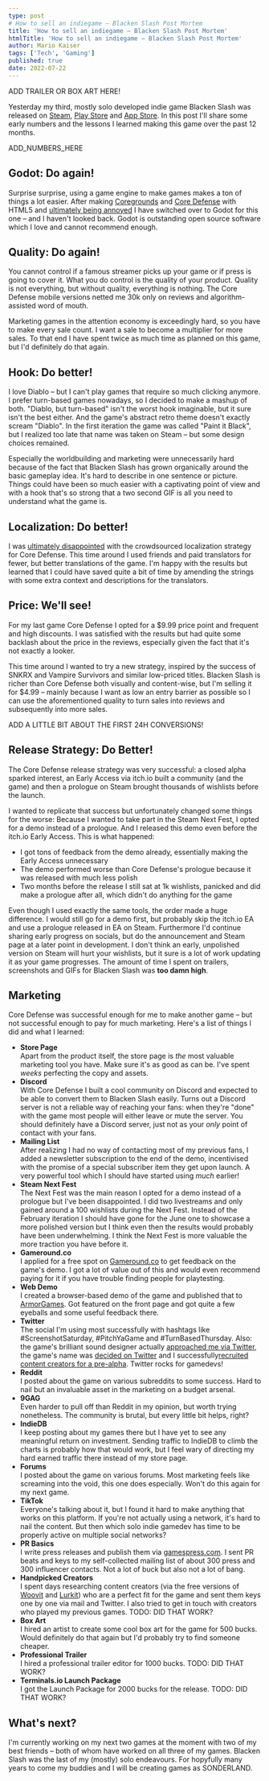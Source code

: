 ```yaml
---
type: post
# How to sell an indiegame – Blacken Slash Post Mortem
title: 'How to sell an indiegame – Blacken Slash Post Mortem'
htmlTitle: 'How to sell an indiegame – Blacken Slash Post Mortem'
author: Mario Kaiser
tags: ['Tech', 'Gaming']
published: true
date: 2022-07-22
---
```


ADD TRAILER OR BOX ART HERE!

Yesterday my third, mostly solo developed indie game Blacken Slash was released on [Steam](https://store.steampowered.com/app/1746560?utm_source=website), [Play Store](https://play.google.com/store/apps/details?id=com.ehmprah.blackenslash) and [App Store](https://apps.apple.com/app/blacken-slash/id1604646442). In this post I'll share some early numbers and the lessons I learned making this game over the past 12 months.

ADD_NUMBERS_HERE

## Godot: Do again!

Surprise surprise, using a game engine to make games makes a ton of things a lot easier. After making [Coregrounds](https://store.steampowered.com/app/649770/Coregrounds/) and [Core Defense](https://coredefense.ehmprah.com/) with HTML5 and [ultimately being annoyed](https://frgmnts.blog/f/multi-platform-games-javascript.html) I have switched over to Godot for this one – and I haven't looked back. Godot is outstanding open source software which I love and cannot recommend enough.

## Quality: Do again!

You cannot control if a famous streamer picks up your game or if press is going to cover it. What you do control is the quality of your product. Quality is not everything, but without quality, everything is nothing. The Core Defense mobile versions netted me 30k only on reviews and algorithm-assisted word of mouth.

Marketing games in the attention economy is exceedingly hard, so you have to make every sale count. I want a sale to become a multiplier for more sales. To that end I have spent twice as much time as planned on this game, but I'd definitely do that again.

## Hook: Do better!

I love Diablo – but I can't play games that require so much clicking anymore. I prefer turn-based games nowadays, so I decided to make a mashup of both. "Diablo, but turn-based" isn't the worst hook imaginable, but it sure isn't the best either. And the game's abstract retro theme doesn't exactly scream "Diablo". In the first iteration the game was called "Paint it Black", but I realized too late that name was taken on Steam – but some design choices remained.

Especially the worldbuilding and marketing were unnecessarily hard because of the fact that Blacken Slash has grown organically around the basic gameplay idea. It's hard to describe in one sentence or picture. Things could have been so much easier with a captivating point of view and with a hook that's so strong that a two second GIF is all you need to understand what the game is.

## Localization: Do better!

I was [ultimately disappointed](https://frgmnts.blog/f/one-year-core-defense-numbers-learnings.html) with the crowdsourced localization strategy for Core Defense. This time around I used friends and paid translators for fewer, but better translations of the game. I'm happy with the results but learned that I could have saved quite a bit of time by amending the strings with some extra context and descriptions for the translators.

## Price: We'll see!

For my last game Core Defense I opted for a $9.99 price point and frequent and high discounts. I was satisfied with the results but had quite some backlash about the price in the reviews, especially given the fact that it's not exactly a looker.

This time around I wanted to try a new strategy, inspired by the success of SNKRX and Vampire Survivors and similar low-priced titles. Blacken Slash is richer than Core Defense both visually and content-wise, but I'm selling it for $4.99 – mainly because I want as low an entry barrier as possible so I can use the aforementioned quality to turn sales into reviews and subsequently into more sales.

ADD A LITTLE BIT ABOUT THE FIRST 24H CONVERSIONS!

## Release Strategy: Do Better!

The Core Defense release strategy was very successful: a closed alpha sparked interest, an Early Access via itch.io built a community (and the game) and then a prologue on Steam brought thousands of wishlists before the launch.

I wanted to replicate that success but unfortunately changed some things for the worse: Because I wanted to take part in the Steam Next Fest, I opted for a demo instead of a prologue. And I released this demo even before the itch.io Early Access. This is what happened:

- I got tons of feedback from the demo already, essentially making the Early Access unnecessary
- The demo performed worse than Core Defense's prologue because it was released with much less polish
- Two months before the release I still sat at 1k wishlists, panicked and did make a prologue after all, which didn't do anything for the game

Even though I used exactly the same tools, the order made a huge difference. I would still go for a demo first, but probably skip the itch.io EA and use a prologue released in EA on Steam. Furthermore I'd continue sharing early progress on socials, but do the announcement and Steam page at a later point in development. I don't think an early, unpolished version on Steam will hurt your wishlists, but it sure is a lot of work updating it as your game progresses. The amount of time I spent on trailers, screenshots and GIFs for Blacken Slash was **too damn high**.

## Marketing

Core Defense was successful enough for me to make another game – but not successful enough to pay for much marketing. Here's a list of things I did and what I learned:

- **Store Page**<br>Apart from the product itself, the store page is *the* most valuable marketing tool you have. Make sure it's as good as can be. I've spent *weeks* perfecting the copy and assets.
- **Discord**<br>With Core Defense I built a cool community on Discord and expected to be able to convert them to Blacken Slash easily. Turns out a Discord server is not a reliable way of reaching your fans: when they're "done" with the game most people will either leave or mute the server. You should definitely have a Discord server, just not as your *only* point of contact with your fans.
- **Mailing List**<br>After realizing I had no way of contacting most of my previous fans, I added a newsletter subscription to the end of the demo, incentivised with the promise of a special subscriber item they get upon launch. A very powerful tool which I should have started using *much* earlier!
- **Steam Next Fest**<br>The Next Fest was the main reason I opted for a demo instead of a prologue but I've been disappointed. I did two livestreams and only gained around a 100 wishlists during the Next Fest. Instead of the February iteration I should have gone for the June one to showcase a more polished version but I think even then the results would probably have been underwhelming. I think the Next Fest is more valuable the more traction you have before it.
- **Gameround.co**<br>I applied for a free spot on [Gameround.co](https://gameround.co/detail/230/info) to get feedback on the game's demo. I got a lot of value out of this and would even recommend paying for it if you have trouble finding people for playtesting.
- **Web Demo**<br>I created a browser-based demo of the game and published that to [ArmorGames](https://armorgames.com/blacken-slash-demo-game/19246). Got featured on the front page and got quite a few eyeballs and some useful feedback there.
- **Twitter**<br>The social I'm using most successfully with hashtags like #ScreenshotSaturday, #PitchYaGame and #TurnBasedThursday. Also: the game's brilliant sound designer actually [approached me via Twitter](https://twitter.com/ehmprah/status/1429038571147735050), the game's name was [decided on Twitter](https://twitter.com/ehmprah/status/1433032768146051079) and I successfully[recruited content creators for a pre-alpha](https://twitter.com/ehmprah/status/1466789369679908868). Twitter rocks for gamedevs!
- **Reddit**<br>I posted about the game on various subreddits to some success. Hard to nail but an invaluable asset in the marketing on a budget arsenal.
- **9GAG**<br>Even harder to pull off than Reddit in my opinion, but worth trying nonetheless. The community is brutal, but every little bit helps, right?
- **IndieDB**<br>I keep posting about my games there but I have yet to see any meaningful return on investment. Sending traffic to IndieDB to climb the charts is probably how that would work, but I feel wary of directing my hard earned traffic there instead of my store page.
- **Forums**<br>I posted about the game on various forums. Most marketing feels like screaming into the void, this one does especially. Won't do this again for my next game.
- **TikTok**<br>Everyone's talking about it, but I found it hard to make anything that works on this platform. If you're not actually using a network, it's hard to nail the content. But then which solo indie gamedev has time to be properly active on multiple social networks?
- **PR Basics**<br>I write press releases and publish them via [gamespress.com](https://www.gamespress.com/Blacken-Slash#?tab=Press-releases-0). I sent PR beats and keys to my self-collected mailing list of about 300 press and 300 influencer contacts. Not a lot of buck but also not a lot of bang.
- **Handpicked Creators**<br>I spent days researching content creators (via the free versions of [Woovit](https://woovit.com/) and [Lurkit](lurkit.com)) who are a perfect fit for the game and sent them keys one by one via mail and Twitter. I also tried to get in touch with creators who played my previous games. TODO: DID THAT WORK?
- **Box Art**<br>I hired an artist to create some cool box art for the game for 500 bucks. Would definitely do that again but I'd probably try to find someone cheaper.
- **Professional Trailer**<br>I hired a professional trailer editor for 1000 bucks. TODO: DID THAT WORK?
- **Terminals.io Launch Package**<br>I got the Launch Package for 2000 bucks for the release. TODO: DID THAT WORK?

## What's next?

I'm currently working on my next two games at the moment with two of my best friends – both of whom have worked on all three of my games. Blacken Slash was the last of my (mostly) solo endeavours. For hopyfully many years to come my buddies and I will be creating games as SONDERLAND.

<img src="https://vg09.met.vgwort.de/na/ea3f8bbe98f7414f9ad6f26d510f06c1" width="1" height="1" alt="">

